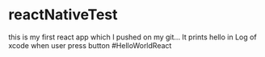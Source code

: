 # reactNativeTest
this is my first react app
which I pushed on my git...
It prints hello in Log of xcode when user press button
#HelloWorldReact

